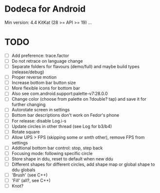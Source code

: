 # Dodeca for Android
Min version: 4.4 KitKat (28 >= API >= 19)
...
# TODO
- [ ] Add preference: trace.factor
- [ ] Do not retrace on language change
- [ ] Separate folders for flavours (demo/full) and maybe build types (release/debug)
- [ ] Proper reverse motion
- [ ] Increase bottom bar button size
- [ ] More flexible icons for bottom bar
- [ ] Also see com.android.support:palette-v7:28.0.0
- [ ] Change color (choose from palette on ?double? tap) and save it for further changing
- [ ] Autorotate screen in settings
- [ ] Bottom bar descriptions don't work on Fedor's phone
- [ ] For release: disable Log.i-s
- [ ] Update circles in other thread (see Log for b3/b4)
- [ ] Rotate square
- [ ] Allow UPS > FPS (skipping some or smth other), remove FPS from settings
- [ ] Addtional bottom bar control: stop, step back
- [ ] Focusing mode: following specific circle
- [ ] Store shape in ddu, reset to default when new ddu
- [ ] Different shapes for different circles, add shape map or global shape to ddu globals
- [ ] 'Brush' (see C++)
- [ ] 'Fill' (all?, see C++)
- [ ] Knot?
